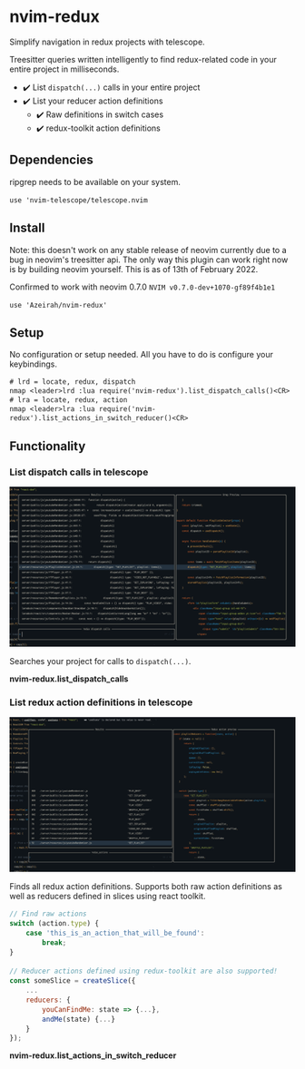 # nvim-redux

Simplify navigation in redux projects with telescope.

Treesitter queries written intelligently to find redux-related code in your entire project in milliseconds.

- ✔️ List `dispatch(...)` calls in your entire project
- ✔️ List your reducer action definitions
    - ✔️ Raw definitions in switch cases
    - ✔️ redux-toolkit action definitions

## Dependencies

ripgrep needs to be available on your system.

`use 'nvim-telescope/telescope.nvim`

## Install

Note: this doesn't work on any stable release of neovim currently due to a bug in neovim's treesitter api.
The only way this plugin can work right now is by building neovim yourself. This is as of 13th of February 2022.

Confirmed to work with neovim 0.7.0 `NVIM v0.7.0-dev+1070-gf89f4b1e1`

`use 'Azeirah/nvim-redux'`

## Setup

No configuration or setup needed. All you have to do is configure your keybindings.

```vimscript
# lrd = locate, redux, dispatch
nmap <leader>lrd :lua require('nvim-redux').list_dispatch_calls()<CR>
# lra = locate, redux, action
nmap <leader>lra :lua require('nvim-redux').list_actions_in_switch_reducer()<CR>
```

## Functionality

### List dispatch calls in telescope

![Displays example of dispatch listing in telescope](dispatch_calls.png)

Searches your project for calls to `dispatch(...)`.

**nvim-redux.list_dispatch_calls**

### List redux action definitions in telescope

![Displays example of action definition listing in telescope](action_definitions.png)

Finds all redux action definitions. Supports both raw action definitions as well as reducers defined in slices using react toolkit.

```javascript
// Find raw actions
switch (action.type) {
    case 'this_is_an_action_that_will_be_found':
        break;
}

// Reducer actions defined using redux-toolkit are also supported!
const someSlice = createSlice({
    ...
    reducers: {
        youCanFindMe: state => {...},
        andMe(state) {...}
    }
});
```

**nvim-redux.list_actions_in_switch_reducer**


